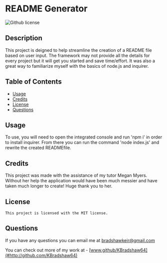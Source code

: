 
  # README Generator
   ![Github license](https://img.shields.io/badge/license-MIT-blue.svg)

  ## Description

  This project is deigned to help streamline the creation of a README file based on user input. The framework may not provide all the details for every project but it will get you started and save time/effort. It was also a great way to familiarize myself with the basics of node.js and inquirer.

  ## Table of Contents
      
  - [Usage](#usage)
  - [Credits](#credits)
  - [License](#license)
  - [Questions](#questions)

  ## Usage

  To use, you will need to open the integrated console and run 'npm i' in order to install inquirer. From there you can run the command 'node index.js' and rewrite the created READMEfile.

  ## Credits

  This project was made with the assistance of my tutor Megan Myers. Without her help the application would have been much messier and have taken much longer to create! Huge thank you to her.

  ## License

    This project is licensed with the MIT license.

  ## Questions

  If you have any questions you can email me at bradshawkeir@gmail.com

  You can check out more of my work at - [www.github/KBradshaw64](#http://github.com/KBradshaw64)